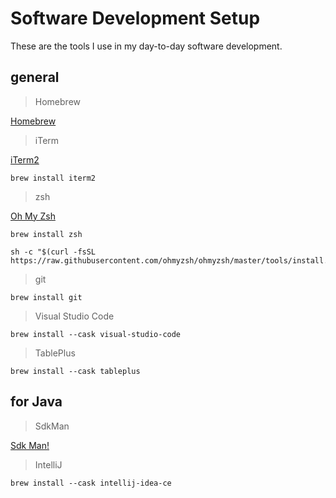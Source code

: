 # Software Development Setup

These are the tools I use in my day-to-day software development.

## general

> Homebrew

[Homebrew](https://brew.sh/)

> iTerm

[iTerm2](https://iterm2.com/index.html)

```
brew install iterm2
```

> zsh

[Oh My Zsh](https://ohmyz.sh/)

```
brew install zsh

sh -c "$(curl -fsSL https://raw.githubusercontent.com/ohmyzsh/ohmyzsh/master/tools/install.sh)"
```

> git

```
brew install git
```

> Visual Studio Code

```
brew install --cask visual-studio-code
```

> TablePlus

```
brew install --cask tableplus
```

## for Java

> SdkMan

[Sdk Man!](https://sdkman.io/)

> IntelliJ

```
brew install --cask intellij-idea-ce
```
